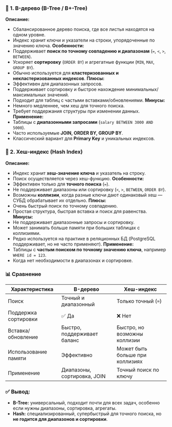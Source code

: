 ### 🔹 1. **B-дерево (B-Tree / B+-Tree)**
**Описание:**
- Сбалансированное дерево поиска, где все листья находятся на одном уровне.
- Индекс хранит ключи и указатели на строки, упорядоченные по значению ключа.
**Особенности:**
- Поддерживает **поиск по точному совпадению и диапазонам** (`=`, `<`, `>`, `BETWEEN`).
- Ускоряет **сортировку** (`ORDER BY`) и агрегатные функции (`MIN`, `MAX`, `GROUP BY`).
- Обычно используется для **кластеризованных и некластеризованных индексов**.
**Плюсы:**
- Эффективен для диапазонных запросов.
- Поддерживает сортировку и быстрое нахождение минимальных/максимальных значений.
- Подходит для таблиц с частыми вставками/обновлениями.
**Минусы:**
- Немного медленнее, чем хеш для точного поиска.
- Требует поддержания структуры при изменении данных.
**Применение:**
- Таблицы с **диапазонными запросами** (`salary BETWEEN 3000 AND 5000`).
- Часто используемые **JOIN, ORDER BY, GROUP BY**.
- Классический вариант для **Primary Key** и уникальных индексов.
### 🔹 2. **Хеш-индекс (Hash Index)**
**Описание:**
- Индекс хранит **хеш-значение ключа** и указатель на строку.
- Поиск осуществляется через хеш-функцию.
**Особенности:**
- Эффективен только для **точного поиска** (`=`).
- Не поддерживает диапазоны или сортировку (`<`, `>`, `BETWEEN`, `ORDER BY`).
- Возможны **коллизии**, когда разные ключи дают одинаковый хеш — СУБД обрабатывает их отдельно.
**Плюсы:**
- Очень быстрый поиск по точному совпадению.
- Простая структура, быстрая вставка и поиск для равенства.
**Минусы:**
- Не поддерживает диапазонные запросы и сортировку.
- Может занимать больше памяти при больших таблицах с коллизиями.
- Редко используется на практике в реляционных БД (PostgreSQL поддерживает, но не часто применяют).
**Применение:**
- Таблицы с **частым поиском по точному значению ключа**, например `WHERE id = 123`.
- Когда нет необходимости в диапазонах и сортировке.
### 📊 Сравнение

|Характеристика|B-дерево|Хеш-индекс|
|---|---|---|
|Поиск|Точный и диапазонный|Только точный (`=`)|
|Поддержка сортировки|✅ Да|❌ Нет|
|Вставка/обновление|Быстро, поддерживает баланс|Быстро, но возможны коллизии|
|Использование памяти|Эффективно|Может быть больше при коллизиях|
|Применение|Диапазоны, сортировка, JOIN|Точный поиск по ключу|
### ✅ **Вывод:**
- **B-Tree:** универсальный, подходит почти для всех задач, особенно если нужны диапазоны, сортировка, агрегаты.
- **Hash:** специализированный, супербыстрый для точного поиска, но **не годится для диапазонов и сортировки**.
